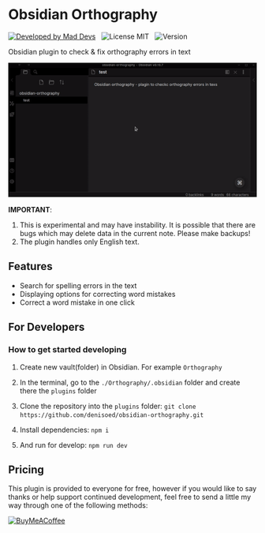 # Obsidian Orthography

[![Developed by Mad Devs](https://maddevs.io/badge-dark.svg)](https://maddevs.io/)
&nbsp;
![License MIT](https://img.shields.io/github/license/denisoed/obsidian-orthography)
&nbsp;
![Version](https://img.shields.io/github/manifest-json/v/denisoed/obsidian-orthography)
&nbsp;

Obsidian plugin to check & fix orthography errors in text

![Gif](./obsidian-orthography.gif)

**IMPORTANT**:
1. This is experimental and may have instability. It is possible that there are bugs which may delete data in the current note. Please make backups!
2. The plugin handles only English text.

## Features

* Search for spelling errors in the text
* Displaying options for correcting word mistakes
* Correct a word mistake in one click

## For Developers

### How to get started developing

1. Create new vault(folder) in Obsidian. For example `Orthography`

2. In the terminal, go to the `./Orthography/.obsidian` folder and create there the `plugins` folder

3. Clone the repository into the `plugins` folder: `git clone https://github.com/denisoed/obsidian-orthography.git`

4. Install dependencies: `npm i`

5. And run for develop: `npm run dev`

## Pricing

This plugin is provided to everyone for free, however if you would like to
say thanks or help support continued development, feel free to send a little
my way through one of the following methods:

[<img src="https://cdn.buymeacoffee.com/buttons/v2/default-yellow.png" alt="BuyMeACoffee" width="100">](https://www.buymeacoffee.com/denisoed)
